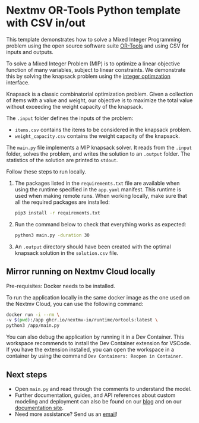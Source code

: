 # Nextmv OR-Tools Python template with CSV in/out

This template demonstrates how to solve a Mixed Integer Programming problem
using the open source software suite [OR-Tools][or-tools] and using CSV for
inputs and outputs.

To solve a Mixed Integer Problem (MIP) is to optimize a linear objective
function of many variables, subject to linear constraints. We demonstrate this
by solving the knapsack problem using the [integer
optimzation][integer-optimization] interface.

Knapsack is a classic combinatorial optimization problem. Given a collection of
items with a value and weight, our objective is to maximize the total value
without exceeding the weight capacity of the knapsack.

The `.input` folder defines the inputs of the problem:

- `items.csv` contains the items to be considered in the knapsack problem.
- `weight_capacity.csv` contains the weight capacity of the knapsack.

The  `main.py` file implements a MIP knapsack solver. It reads from the
`.input` folder, solves the problem, and writes the solution to an `.output`
folder. The statistics of the solution are printed to `stdout`.

Follow these steps to run locally.

1. The packages listed in the `requirements.txt` file are available when using
   the runtime specified in the `app.yaml` manifest. This runtime is used when
   making remote runs. When working locally, make sure that all the required
   packages are installed:

    ```bash
    pip3 install -r requirements.txt
    ```

2. Run the command below to check that everything works as expected:

    ```bash
    python3 main.py -duration 30
    ```

3. An `.output` directory should have been created with the optimal knapsack
   solution in the `solution.csv` file.

## Mirror running on Nextmv Cloud locally

Pre-requisites: Docker needs to be installed.

To run the application locally in the same docker image as the one used on the
Nextmv Cloud, you can use the following command:

```bash
docker run -i --rm \
-v $(pwd):/app ghcr.io/nextmv-io/runtime/ortools:latest \
python3 /app/main.py
```

You can also debug the application by running it in a Dev Container. This
workspace recommends to install the Dev Container extension for VSCode. If you
have the extension installed, you can open the workspace in a container by using
the command `Dev Containers: Reopen in Container`.

## Next steps

- Open `main.py` and read through the comments to understand the model.
- Further documentation, guides, and API references about custom modeling and
  deployment can also be found on our [blog](https://www.nextmv.io/blog) and on
  our [documentation site](https://docs.nextmv.io).
- Need more assistance? Send us an [email](mailto:support@nextmv.io)!

[or-tools]: https://developers.google.com/optimization
[integer-optimization]: https://developers.google.com/optimization/mip
